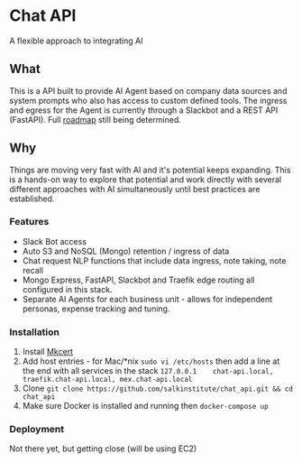 # Chat API
A flexible approach to integrating AI

## What
This is a API built to provide AI Agent based on company data sources and system prompts who also has access to custom defined tools.
The ingress and egress for the Agent is currently through a Slackbot and a REST API (FastAPI). 
Full [roadmap](https://github.com/salkinstitute/chat_api/edit/main/planning.md) still being determined.

## Why
Things are moving very fast with AI and it's potential keeps expanding.  This is a hands-on way to explore that potential and work directly with several different approaches with AI simultaneously until best practices are established.


### Features
- Slack Bot access
- Auto S3 and NoSQL (Mongo) retention / ingress of data
- Chat request NLP functions that include data ingress, note taking, note recall
- Mongo Express, FastAPI, Slackbot and Traefik edge routing all configured in this stack.
- Separate AI Agents for each business unit - allows for independent personas, expense tracking and tuning.
    
    
### Installation
1. Install [Mkcert](https://github.com/FiloSottile/mkcert)
2. Add host entries - for Mac/*nix `sudo vi /etc/hosts` then add a line at the end with all services in the stack
`127.0.0.1    chat-api.local, traefik.chat-api.local, mex.chat-api.local`
3. Clone `git clone https://github.com/salkinstitute/chat_api.git && cd chat_api`
4. Make sure Docker is installed and running then `docker-compose up`
   
### Deployment
Not there yet, but getting close 
(will be using EC2)

